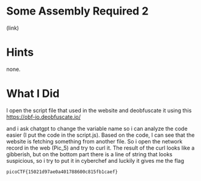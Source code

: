 # Some Assembly Required 2
(link)

# Hints
none.

# What I Did
I open the script file that used in the website
and deobfuscate it using this
https://obf-io.deobfuscate.io/

and i ask chatgpt to change the variable name so i can analyze
the code easier (I put the code in the script.js). Based on the code,
I can see that the website is fetching something from another
file. So i open the network record in the web (Pic_5) and try to curl it.
The result of the curl looks like a gibberish, but on the bottom part
there is a line of string that looks suspicious, so i try to put it in
cyberchef and luckily it gives me the flag 


``` picoCTF{15021d97ae0a401788600c815fb1caef} ```